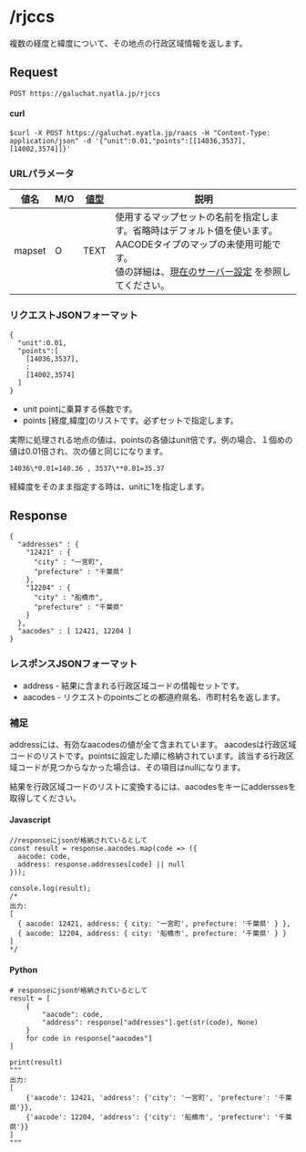 # /rjccs

複数の経度と緯度について、その地点の行政区域情報を返します。


## Request

```
POST https://galuchat.nyatla.jp/rjccs
```

#### curl
```
$curl -X POST https://galuchat.nyatla.jp/raacs -H "Content-Type: application/json" -d '{"unit":0.01,"points":[[14036,3537],[14002,3574]]}'
```
### URLパラメータ

|値名|M/O|[値型](../valuetype.md)|説明|
|--|--|--|--|
|mapset|O|TEXT|使用するマップセットの名前を指定します。省略時はデフォルト値を使います。AACODEタイプのマップの未使用可能です。<br/>値の詳細は、[現在のサーバー設定](../current_setting.md) を参照してください。|


### リクエストJSONフォーマット
```
{
  "unit":0.01,
  "points":[
    [14036,3537],
    :
    [14002,3574]
  ]
}
```

- unit pointに乗算する係数です。
- points \[経度,緯度\]のリストです。必ずセットで指定します。

実際に処理される地点の値は、pointsの各値はunit倍です。例の場合、１個めの値は0.01倍され、次の値と同じになります。
```
14036\*0.01=140.36 , 3537\**0.01=35.37
```
経緯度をそのまま指定する時は、unitに1を指定します。


## Response
```
{
  "addresses" : {
    "12421" : {
      "city" : "一宮町",
      "prefecture" : "千葉県"
    },
    "12204" : {
      "city" : "船橋市",
      "prefecture" : "千葉県"
    }
  },
  "aacodes" : [ 12421, 12204 ]
}
```

### レスポンスJSONフォーマット

- address - 結果に含まれる行政区域コードの情報セットです。
- aacodes - リクエストのpointsごとの都道府県名、市町村名を返します。

### 補足

addressには、有効なaacodesの値が全て含まれています。  aacodesは行政区域コードのリストです。pointsに設定した順に格納されています。該当する行政区域コードが見つからなかった場合は、その項目はnullになります。  

結果を行政区域コードのリストに変換するには、aacodesをキーにadderssesを取得してください。

#### Javascript
```
//responseにjsonが格納されているとして
const result = response.aacodes.map(code => ({
  aacode: code,
  address: response.addresses[code] || null
}));

console.log(result);
/*
出力:
[
  { aacode: 12421, address: { city: '一宮町', prefecture: '千葉県' } },
  { aacode: 12204, address: { city: '船橋市', prefecture: '千葉県' } }
]
*/
```
#### Python

```
# responseにjsonが格納されているとして
result = [
    {
        "aacode": code,
        "address": response["addresses"].get(str(code), None)
    }
    for code in response["aacodes"]
]

print(result)
"""
出力:
[
    {'aacode': 12421, 'address': {'city': '一宮町', 'prefecture': '千葉県'}},
    {'aacode': 12204, 'address': {'city': '船橋市', 'prefecture': '千葉県'}}
]
"""
```